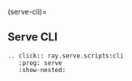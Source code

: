 (serve-cli)=

## Serve CLI

```{eval-rst}
.. click:: ray.serve.scripts:cli
   :prog: serve
   :show-nested:
```